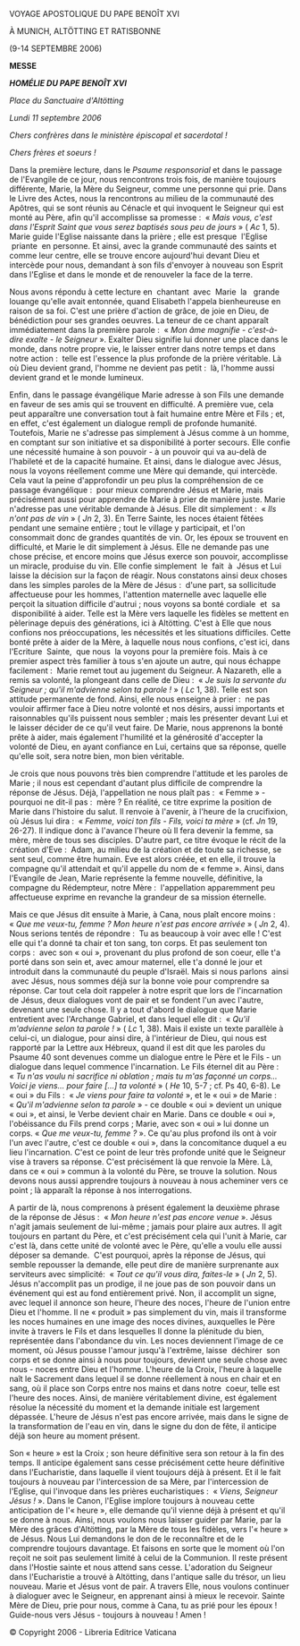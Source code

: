 VOYAGE APOSTOLIQUE DU PAPE BENOÎT XVI

À MUNICH, ALTÖTTING ET RATISBONNE

(9-14 SEPTEMBRE 2006)

**MESSE**

***HOMÉLIE DU PAPE BENOÎT XVI***

*Place du Sanctuaire d'Altötting*

*Lundi 11 septembre 2006*

*Chers confrères dans le ministère épiscopal et sacerdotal !*

*Chers frères et soeurs !*

Dans la première lecture, dans le *Psaume responsorial* et dans le passage de l'Evangile de ce jour, nous rencontrons trois fois, de manière toujours différente, Marie, la Mère du Seigneur, comme une personne qui prie. Dans le Livre des Actes, nous la rencontrons au milieu de la communauté des Apôtres, qui se sont réunis au Cénacle et qui invoquent le Seigneur qui est monté au Père, afin qu'il accomplisse sa promesse :  « *Mais vous, c'est dans l'Esprit Saint que vous serez baptisés sous peu de jours* » ( *Ac* 1, 5). Marie guide l'Eglise naissante dans la prière ; elle est presque  l'Eglise  priante  en personne. Et ainsi, avec la grande communauté des saints et comme leur centre, elle se trouve encore aujourd'hui devant Dieu et intercède pour nous, demandant à son fils d'envoyer à nouveau son Esprit dans l'Eglise et dans le monde et de renouveler la face de la terre.

Nous avons répondu à cette lecture en  chantant  avec  Marie  la   grande louange qu'elle avait entonnée, quand Elisabeth l'appela bienheureuse en raison de sa foi. C'est une prière d'action de grâce, de joie en Dieu, de bénédiction pour ses grandes oeuvres. La teneur de ce chant apparaît immédiatement dans la première parole :  « *Mon âme magnifie - c'est-à-dire exalte - le Seigneur* ». Exalter Dieu signifie lui donner une place dans le monde, dans notre propre vie, le laisser entrer dans notre temps et dans notre action :  telle est l'essence la plus profonde de la prière véritable. Là où Dieu devient grand, l'homme ne devient pas petit :  là, l'homme aussi devient grand et le monde lumineux.

Enfin, dans le passage évangélique Marie adresse à son Fils une demande en faveur de ses amis qui se trouvent en difficulté. A première vue, cela peut apparaître une conversation tout à fait humaine entre Mère et Fils ; et, en effet, c'est également un dialogue rempli de profonde humanité. Toutefois, Marie ne s'adresse pas simplement à Jésus comme à un homme, en comptant sur son initiative et sa disponibilité à porter secours. Elle confie une nécessité humaine à son pouvoir - à un pouvoir qui va au-delà de l'habileté et de la capacité humaine. Et ainsi, dans le dialogue avec Jésus, nous la voyons réellement comme une Mère qui demande, qui intercède. Cela vaut la peine d'approfondir un peu plus la compréhension de ce passage évangélique :  pour mieux comprendre Jésus et Marie, mais précisément aussi pour apprendre de Marie à prier de manière juste. Marie n'adresse pas une véritable demande à Jésus. Elle dit simplement :  « *Ils n'ont pas de vin* » ( *Jn* 2, 3). En Terre Sainte, les noces étaient fêtées pendant une semaine entière ; tout le village y participait, et l'on consommait donc de grandes quantités de vin. Or, les époux se trouvent en difficulté, et Marie le dit simplement à Jésus. Elle ne demande pas une chose précise, et encore moins que Jésus exerce son pouvoir, accomplisse un miracle, produise du vin. Elle confie simplement  le  fait  à  Jésus et Lui laisse la décision sur la façon de réagir. Nous constatons ainsi deux choses dans les simples paroles de la Mère de Jésus :  d'une part, sa sollicitude affectueuse pour les hommes, l'attention maternelle avec laquelle elle perçoit la situation difficile d'autrui ; nous voyons sa bonté cordiale  et  sa  disponibilité à aider. Telle est la Mère vers laquelle les fidèles se mettent en pèlerinage depuis des générations, ici à Altötting. C'est à Elle que nous confions nos préoccupations, les nécessités et les situations difficiles. Cette bonté prête à aider de la Mère, à laquelle nous nous confions, c'est ici, dans l'Ecriture  Sainte,  que nous  la voyons pour la première fois. Mais à ce premier aspect très familier à tous s'en ajoute un autre, qui nous échappe facilement :  Marie remet tout au jugement du Seigneur. A Nazareth, elle a remis sa volonté, la plongeant dans celle de Dieu :  « *Je suis la servante du Seigneur ; qu'il m'advienne selon ta parole !* » ( *Lc* 1, 38). Telle est son attitude permanente de fond. Ainsi, elle nous enseigne à prier :  ne pas vouloir affirmer face à Dieu notre volonté et nos désirs, aussi importants et raisonnables qu'ils puissent nous sembler ; mais les présenter devant Lui et le laisser décider de ce qu'il veut faire. De Marie, nous apprenons la bonté prête à aider, mais également l'humilité et la générosité d'accepter la volonté de Dieu, en ayant confiance en Lui, certains que sa réponse, quelle qu'elle soit, sera notre bien, mon bien véritable.

Je crois que nous pouvons très bien comprendre l'attitude et les paroles de Marie ; il nous est cependant d'autant plus difficile de comprendre la réponse de Jésus. Déjà, l'appellation ne nous plaît pas :  « Femme » - pourquoi ne dit-il pas :  mère ? En réalité, ce titre exprime la position de Marie dans l'histoire du salut. Il renvoie à l'avenir, à l'heure de la crucifixion, où Jésus lui dira :  « *Femme, voici ton fils - Fils, voici ta mère* » (cf. *Jn* 19, 26-27). Il indique donc à l'avance l'heure où Il fera devenir la femme, sa mère, mère de tous ses disciples. D'autre part, ce titre évoque le récit de la création d'Eve :  Adam, au milieu de la création et de toute sa richesse, se sent seul, comme être humain. Eve est alors créée, et en elle, il trouve la compagne qu'il attendait et qu'il appelle du nom de « femme ». Ainsi, dans l'Evangile de Jean, Marie représente la femme nouvelle, définitive, la compagne du Rédempteur, notre Mère :  l'appellation apparemment peu affectueuse exprime en revanche la grandeur de sa mission éternelle.

Mais ce que Jésus dit ensuite à Marie, à Cana, nous plaît encore moins :  « *Que me veux-tu, femme ? Mon heure n'est pas encore arrivée* » ( *Jn* 2, 4). Nous serions tentés de répondre :  Tu as beaucoup à voir avec elle ! C'est elle qui t'a donné ta chair et ton sang, ton corps. Et pas seulement ton corps :  avec son « oui », provenant du plus profond de son coeur, elle t'a porté dans son sein et, avec amour maternel, elle t'a donné le jour et introduit dans la communauté du peuple d'Israël. Mais si nous parlons  ainsi  avec Jésus, nous sommes déjà sur la bonne voie pour comprendre sa réponse. Car tout cela doit rappeler à notre esprit que lors de l'incarnation de Jésus, deux dialogues vont de pair et se fondent l'un avec l'autre, devenant une seule chose. Il y a tout d'abord le dialogue que Marie entretient avec l'Archange Gabriel, et dans lequel elle dit :  « *Qu'il m'advienne selon ta parole !* » ( *Lc* 1, 38). Mais il existe un texte parallèle à celui-ci, un dialogue, pour ainsi dire, à l'intérieur de Dieu, qui nous est rapporté par la Lettre aux Hébreux, quand il est dit que les paroles du Psaume 40 sont devenues comme un dialogue entre le Père et le Fils - un dialogue dans lequel commence l'incarnation. Le Fils éternel dit au Père :  « *Tu n'as voulu ni sacrifice ni oblation ; mais tu m'as façonné un corps... Voici je viens... pour faire [...] ta volonté* » ( *He* 10, 5-7 ; cf. Ps 40, 6-8). Le « oui » du Fils :  « *Je viens pour faire ta volonté* », et le « oui » de Marie :  « *Qu'il m'advienne selon ta parole* » - ce double « oui » devient un unique « oui », et ainsi, le Verbe devient chair en Marie. Dans ce double « oui », l'obéissance du Fils prend corps ; Marie, avec son « oui » lui donne un corps. « *Que me veux-tu, femme ?* ». Ce qu'au plus profond ils ont à voir l'un avec l'autre, c'est ce double « oui », dans la concomitance duquel a eu lieu l'incarnation. C'est ce point de leur très profonde unité que le Seigneur vise à travers sa réponse. C'est précisément là que renvoie la Mère. Là, dans ce « oui » commun à la volonté du Père, se trouve la solution. Nous devons nous aussi apprendre toujours à nouveau à nous acheminer vers ce point ; là apparaît la réponse à nos interrogations.

A partir de là, nous comprenons à présent également la deuxième phrase de la réponse de Jésus :  « *Mon heure n'est pas encore venue* ». Jésus n'agit jamais seulement de lui-même ; jamais pour plaire aux autres. Il agit toujours en partant du Père, et c'est précisément cela qui l'unit à Marie, car c'est là, dans cette unité de volonté avec le Père, qu'elle a voulu elle aussi déposer sa demande.  C'est pourquoi, après la réponse de Jésus, qui semble repousser la demande, elle peut dire de manière surprenante aux serviteurs avec simplicité:  « *Tout ce qu'il vous dira, faites-le* » ( *Jn* 2, 5). Jésus n'accomplit pas un prodige, il ne joue pas de son pouvoir dans un événement qui est au fond entièrement privé. Non, il accomplit un signe, avec lequel il annonce son heure, l'heure des noces, l'heure de l'union entre Dieu et l'homme. Il ne « produit » pas simplement du vin, mais il transforme les noces humaines en une image des noces divines, auxquelles le Père invite à travers le Fils et dans lesquelles Il donne la plénitude du bien, représentée dans l'abondance du vin. Les noces deviennent l'image de ce moment, où Jésus pousse l'amour jusqu'à l'extrême, laisse  déchirer  son corps et se donne ainsi à nous pour toujours, devient une seule chose avec nous - noces entre Dieu et l'homme. L'heure de la Croix, l'heure à laquelle naît le Sacrement dans lequel il se donne réellement à nous en chair et en sang, où il place son Corps entre nos mains et dans notre  coeur, telle est l'heure des noces. Ainsi, de manière véritablement divine, est également résolue la nécessité du moment et la demande initiale est largement dépassée. L'heure de Jésus n'est pas encore arrivée, mais dans le signe de la transformation de l'eau en vin, dans le signe du don de fête, il anticipe déjà son heure au moment présent.

Son « heure » est la Croix ; son heure définitive sera son retour à la fin des temps. Il anticipe également sans cesse précisément cette heure définitive dans l'Eucharistie, dans laquelle il vient toujours déjà à présent. Et il le fait toujours à nouveau par l'intercession de sa Mère, par l'intercession de l'Eglise, qui l'invoque dans les prières eucharistiques :  « *Viens, Seigneur Jésus !* ». Dans le Canon, l'Eglise implore toujours à nouveau cette anticipation de l'« heure », elle demande qu'il vienne déjà à présent et qu'il se donne à nous. Ainsi, nous voulons nous laisser guider par Marie, par la Mère des grâces d'Altötting, par la Mère de tous les fidèles, vers l'« heure » de Jésus. Nous Lui demandons le don de le reconnaître et de le comprendre toujours davantage. Et faisons en sorte que le moment où l'on reçoit ne soit pas seulement limité à celui de la Communion. Il reste présent dans l'Hostie sainte et nous attend sans cesse. L'adoration du Seigneur dans l'Eucharistie a trouvé à Altötting, dans l'antique salle du trésor, un lieu nouveau. Marie et Jésus vont de pair. A travers Elle, nous voulons continuer à dialoguer avec le Seigneur, en apprenant ainsi à mieux le recevoir. Sainte Mère de Dieu, prie pour nous, comme à Cana, tu as prié pour les époux ! Guide-nous vers Jésus - toujours à nouveau ! Amen !

© Copyright 2006 - Libreria Editrice Vaticana